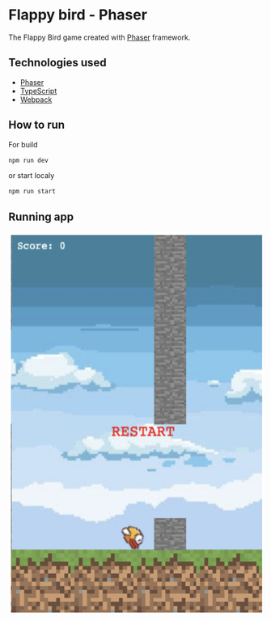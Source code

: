 # Flappy bird - Phaser

The Flappy Bird game created with [Phaser](https://phaser.io/) framework.

## Technologies used
- [Phaser](https://phaser.io/)
- [TypeScript](https://www.typescriptlang.org/)
- [Webpack](https://webpack.js.org/)

## How to run
For build
```sh
npm run dev
```

or start localy
```sh
npm run start
```
## Running app
![Demo](assets/demo.png)

